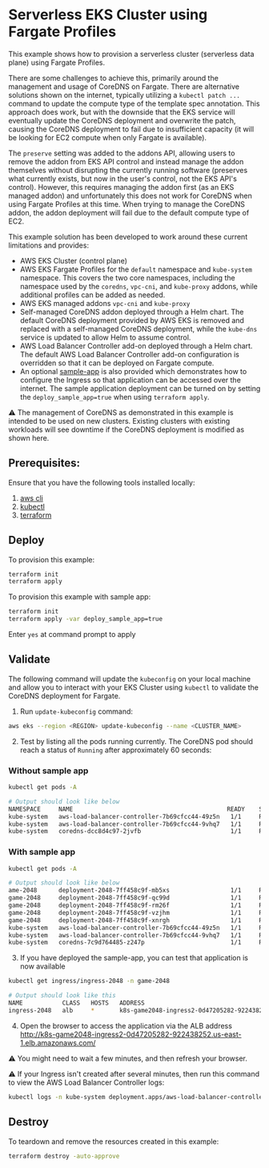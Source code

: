 # Serverless EKS Cluster using Fargate Profiles

This example shows how to provision a serverless cluster (serverless data plane) using Fargate Profiles.

There are some challenges to achieve this, primarily around the management and usage of CoreDNS on Fargate. There are alternative solutions shown on the internet, typically utilizing a `kubectl patch ...` command to update the compute type of the template spec annotation. This approach does work, but with the downside that the EKS service will eventually update the CoreDNS deployment and overwrite the patch, causing the CoreDNS deployment to fail due to insufficient capacity (it will be looking for EC2 compute when only Fargate is available).

The `preserve` setting was added to the addons API, allowing users to remove the addon from EKS API control and instead manage the addon themselves without disrupting the currently running software (preserves what currently exists, but now in the user's control, not the EKS API's control). However, this requires managing the addon first (as an EKS managed addon) and unfortunately this does not work for CoreDNS when using Fargate Profiles at this time. When trying to manage the CoreDNS addon, the addon deployment will fail due to the default compute type of EC2.

This example solution has been developed to work around these current limitations and provides:

- AWS EKS Cluster (control plane)
- AWS EKS Fargate Profiles for the `default` namespace and `kube-system` namespace. This covers the two core namespaces, including the namespace used by the `coredns`, `vpc-cni`, and `kube-proxy` addons, while additional profiles can be added as needed.
- AWS EKS managed addons `vpc-cni` and `kube-proxy`
- Self-managed CoreDNS addon deployed through a Helm chart. The default CoreDNS deployment provided by AWS EKS is removed and replaced with a self-managed CoreDNS deployment, while the `kube-dns` service is updated to allow Helm to assume control.
- AWS Load Balancer Controller add-on deployed through a Helm chart. The default AWS Load Balancer Controller add-on configuration is overridden so that it can be deployed on Fargate compute.
- An optional [sample-app](./sample-app) is also provided which demonstrates how to configure the Ingress so that application can be accessed over the internet. The sample application deployment can be turned on by setting the `deploy_sample_app=true` when using `terraform apply`.

⚠️ The management of CoreDNS as demonstrated in this example is intended to be used on new clusters. Existing clusters with existing workloads will see downtime if the CoreDNS deployment is modified as shown here.

## Prerequisites:

Ensure that you have the following tools installed locally:

1. [aws cli](https://docs.aws.amazon.com/cli/latest/userguide/install-cliv2.html)
2. [kubectl](https://Kubernetes.io/docs/tasks/tools/)
3. [terraform](https://learn.hashicorp.com/tutorials/terraform/install-cli)

## Deploy

To provision this example:

```sh
terraform init
terraform apply
```

To provision this example with sample app:

```sh
terraform init
terraform apply -var deploy_sample_app=true
```

Enter `yes` at command prompt to apply


## Validate

The following command will update the `kubeconfig` on your local machine and allow you to interact with your EKS Cluster using `kubectl` to validate the CoreDNS deployment for Fargate.

1. Run `update-kubeconfig` command:

```sh
aws eks --region <REGION> update-kubeconfig --name <CLUSTER_NAME>
```

2. Test by listing all the pods running currently. The CoreDNS pod should reach a status of `Running` after approximately 60 seconds:

### Without sample app

```sh
kubectl get pods -A

# Output should look like below
NAMESPACE     NAME                                           READY    STATUS    RESTARTS   AGE
kube-system   aws-load-balancer-controller-7b69cfcc44-49z5n   1/1     Running   0          2m42s
kube-system   aws-load-balancer-controller-7b69cfcc44-9vhq7   1/1     Running   0          2m43s
kube-system   coredns-dcc8d4c97-2jvfb                         1/1     Running   0          2m28s
```

### With sample app

```sh
kubectl get pods -A

# Output should look like below
ame-2048      deployment-2048-7ff458c9f-mb5xs                 1/1     Running   0          5h23m
game-2048     deployment-2048-7ff458c9f-qc99d                 1/1     Running   0          4h23m
game-2048     deployment-2048-7ff458c9f-rm26f                 1/1     Running   0          4h23m
game-2048     deployment-2048-7ff458c9f-vzjhm                 1/1     Running   0          4h23m
game-2048     deployment-2048-7ff458c9f-xnrgh                 1/1     Running   0          4h23m
kube-system   aws-load-balancer-controller-7b69cfcc44-49z5n   1/1     Running   0          5h42m
kube-system   aws-load-balancer-controller-7b69cfcc44-9vhq7   1/1     Running   0          5h43m
kube-system   coredns-7c9d764485-z247p                        1/1     Running   0          6h1m
```

3. If you have deployed the sample-app, you can test that application is now available

```sh
kubectl get ingress/ingress-2048 -n game-2048

# Output should look like this
NAME           CLASS   HOSTS   ADDRESS                                                                  PORTS   AGE
ingress-2048   alb     *       k8s-game2048-ingress2-0d47205282-922438252.us-east-1.elb.amazonaws.com   80      4h28m
```

4. Open the browser to access the application via the ALB address http://k8s-game2048-ingress2-0d47205282-922438252.us-east-1.elb.amazonaws.com/

⚠️ You might need to wait a few minutes, and then refresh your browser.

⚠️ If your Ingress isn't created after several minutes, then run this command to view the AWS Load Balancer Controller logs:

```sh
kubectl logs -n kube-system deployment.apps/aws-load-balancer-controller
```

## Destroy

To teardown and remove the resources created in this example:

```sh
terraform destroy -auto-approve
```
